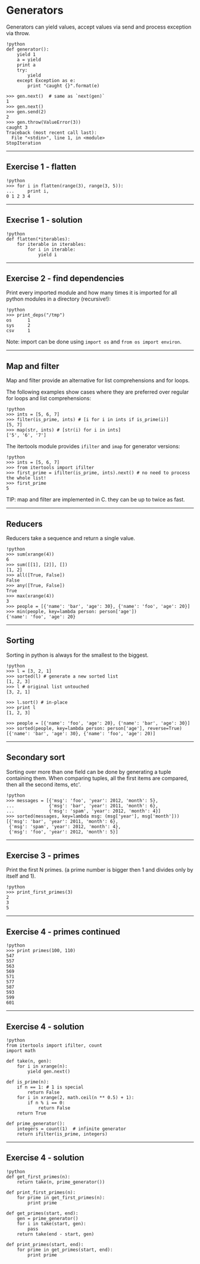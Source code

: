 # Generators 

Generators can yield values, accept values via send and process exception via throw.

	!python
	def generator():
		yield 1
		a = yield
		print a
		try:
			yield
		except Exception as e:
			print "caught {}".format(e)

	>>> gen.next()  # same as `next(gen)`
	1
	>>> gen.next()
	>>> gen.send(2)
	2
	>>> gen.throw(ValueError(3))
	caught 3
	Traceback (most recent call last):
	  File "<stdin>", line 1, in <module>
    StopIteration


---

## Exercise 1 - flatten

	!python
	>>> for i in flatten(range(3), range(3, 5)):
	...     print i,
	0 1 2 3 4

---

## Execrise 1 - solution

	!python
	def flatten(*iterables):
		for iterable in iterables:
			for i in iterable:
				yield i

---

## Exercise 2 - find dependencies

Print every imported module and how many times it is imported for all python modules in a directory (recursive!):

	!python
	>>> print_deps("/tmp")
	os      1
	sys     2
    csv     1
	
Note: import can be done using `import os` and `from os import environ`.

---

## Map and filter

Map and filter provide an alternative for list comprehensions and for loops.

The following examples show cases where they are preferred over regular for loops and list comprehensions:

	!python
	>>> ints = [5, 6, 7]
	>>> filter(is_prime, ints) # [i for i in ints if is_prime(i)]
	[5, 7]
	>>> map(str, ints) # [str(i) for i in ints]
	['5', '6', '7']

The itertools module provides `ifilter` and `imap` for generator versions:

	!python
	>>> ints = [5, 6, 7]
	>>> from itertools import ifilter
	>>> first_prime = ifilter(is_prime, ints).next() # no need to process the whole list!
	>>> first_prime
	5
	
TIP: map and filter are implemented in C. they can be up to twice as fast.

---

## Reducers

Reducers take a sequence and return a single value.
	
	!python
	>>> sum(xrange(4))
	6
	>>> sum([[1], [2]], [])
	[1, 2]
	>>> all([True, False])
	False
	>>> any([True, False])
	True
	>>> max(xrange(4))
	3
	>>> people = [{'name': 'bar', 'age': 30}, {'name': 'foo', 'age': 20}]
	>>> min(people, key=lambda person: person['age'])
	{'name': 'foo', 'age': 20}

---

## Sorting

Sorting in python is always for the smallest to the biggest.

	!python
	>>> l = [3, 2, 1]
	>>> sorted(l) # generate a new sorted list
	[1, 2, 3]
	>>> l # original list untouched
	[3, 2, 1]

	>>> l.sort() # in-place
	>>> print l
	[1, 2, 3]

	>>> people = [{'name': 'foo', 'age': 20}, {'name': 'bar', 'age': 30}]
	>>> sorted(people, key=lambda person: person['age'], reverse=True)
	[{'name': 'bar', 'age': 30}, {'name': 'foo', 'age': 20)]
	
---

## Secondary sort

Sorting over more than one field can be done by generating a tuple containing them.
When comparing tuples, all the first items are compared, then all the second items, etc'.

	!python
	>>> messages = [{'msg': 'foo', 'year': 2012, 'month': 5}, 
	...             {'msg': 'bar', 'year': 2011, 'month': 6},
	...             {'msg': 'spam', 'year': 2012, 'month': 4}]  
	>>> sorted(messages, key=lambda msg: (msg['year'], msg['month']))
	[{'msg': 'bar', 'year': 2011, 'month': 6},
     {'msg': 'spam', 'year': 2012, 'month': 4},
	 {'msg': 'foo', 'year': 2012, 'month': 5}]

---

## Exercise 3 - primes

Print the first N primes. (a prime number is bigger then 1 and divides only by itself and 1).

	!python
	>>> print_first_primes(3)
	2
	3
	5

---

## Exercise 4 - primes continued

	!python
	>>> print primes(100, 110)
	547
	557
	563
	569
	571
	577
	587
	593
	599
	601
	
---

## Exercise 4 - solution

	!python
	from itertools import ifilter, count
    import math

	def take(n, gen):
		for i in xrange(n):
			yield gen.next()

	def is_prime(n):
		if n == 1: # 1 is special
			return False
		for i in xrange(2, math.ceil(n ** 0.5) + 1):
			if n % i == 0:
				return False
		return True

	def prime_generator():
        integers = count(1)  # infinite generator
		return ifilter(is_prime, integers)

---

## Exercise 4 - solution

	!python
	def get_first_primes(n):
		return take(n, prime_generator())

	def print_first_primes(n):
		for prime in get_first_primes(n):
			print prime

	def get_primes(start, end):
		gen = prime_generator()
		for i in take(start, gen):
			pass
		return take(end - start, gen)

	def print_primes(start, end):
		for prime in get_primes(start, end):
			print prime
